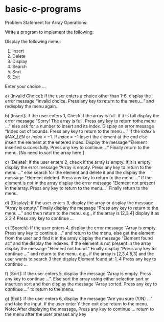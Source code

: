 # basic-c-programs

Problem Statement for Array Operations:

Write a program to implement the following:

Display the following menu:
1. Insert
2. Delete
3. Display
4. Search
5. Sort
6. Exit

Enter your choice ...

a) [Invalid Choice]: If the user enters a choice other than 1-6, display the error
message “Invalid choice. Press any key to return to the menu…” and redisplay the menu again.

b) [Insert]: If the user enters 1, Check if the array is full. If it is full display the error
message “Sorry! The array is full. Press any key to return tothe menu …” else ask for a number to insert and its index. Display an error
message “Index out of bounds. Press any key to return to the menu …” if the 𝑖𝑛𝑑𝑒𝑥 ≥ 𝑀𝐴𝑋_𝐿𝐸𝑁 or 𝑖𝑛𝑑𝑒𝑥 < −1. If 𝑖𝑛𝑑𝑒𝑥 = −1 insert the
element at the end else insert the element at the entered index. Display the message
“Element inserted successfully. Press any key to continue …”
Finally return to the menu. [No need to sort the array here.]

c) [Delete]: If the user enters 2, check if the array is empty. If it is empty display the
error message “Array is empty. Press any key to return to the
menu ...” else search for the element and delete it and the display the message
“Element deleted. Press any key to return to the menu ...” If
the element is not in the array display the error message “Element not
present in the array. Press any key to return to the menu...” Finally return to the menu.

d) [Display]: If the user enters 3, display the array or display the message “Array is
empty.” Finally display the message “Press any key to return to the menu …” and then return to the menu.
e.g., if the array is [2,3,4] display it as
2 3 4
Press any key to continue …

e) [Search]: If the user enters 4, display the error message “Array is empty. Press any key to continue …” and return to the menu, else get the element
from the user and find it in the array display the message “Element found at:“ and the display the indexes.
If the element is not present in the array display the message “Element not found.”
Finally display “Press any key to continue …” and return to the menu.
e.g., if the array is [2,3,4,5,3] and the user wants to search 3 then display
Element found at: 1, 4
Press any key to continue ...

f) [Sort]: If the user enters 5, display the message “Array is empty. Press any
key to continue …”. Else sort the array using either selection sort or insertion
sort and then display the message “Array sorted. Press any key to continue …” to return to the menu.

g) [Exit]: If the user enters 6, display the message “Are you sure (Y/N) …” and take the
input. If the user enter Y then exit else return to the menu.
Note: After displaying the message, Press any key to continue … return to
the menu after the user presses any key
